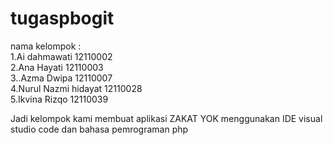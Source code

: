 # tugaspbogit
nama kelompok :<br>
 1.Ai dahmawati 12110002<br>
 2.Ana Hayati 12110003<br>
 3..Azma Dwipa 12110007<br>
 4.Nurul Nazmi hidayat 12110028<br>
 5.Ikvina Rizqo 12110039<br>

Jadi kelompok kami membuat aplikasi ZAKAT YOK menggunakan IDE visual studio code dan bahasa pemrograman  php
 
